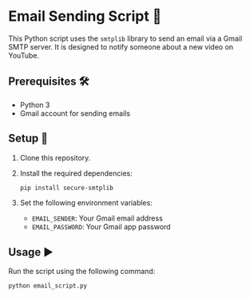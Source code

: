# Email Sending Script 📧

This Python script uses the `smtplib` library to send an email via a Gmail SMTP server. It is designed to notify someone about a new video on YouTube.

## Prerequisites 🛠️

- Python 3
- Gmail account for sending emails

## Setup 🚀

1. Clone this repository.
2. Install the required dependencies:

    ```bash
    pip install secure-smtplib
    ```

3. Set the following environment variables:

    - `EMAIL_SENDER`: Your Gmail email address
    - `EMAIL_PASSWORD`: Your Gmail app password

## Usage ▶️

Run the script using the following command:

```bash
python email_script.py
